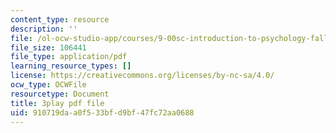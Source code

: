 ```yaml
---
content_type: resource
description: ''
file: /ol-ocw-studio-app/courses/9-00sc-introduction-to-psychology-fall-2011/910719daa0f533bfd9bf47fc72aa0688_76O3rulk844.pdf
file_size: 106441
file_type: application/pdf
learning_resource_types: []
license: https://creativecommons.org/licenses/by-nc-sa/4.0/
ocw_type: OCWFile
resourcetype: Document
title: 3play pdf file
uid: 910719da-a0f5-33bf-d9bf-47fc72aa0688
---
```

